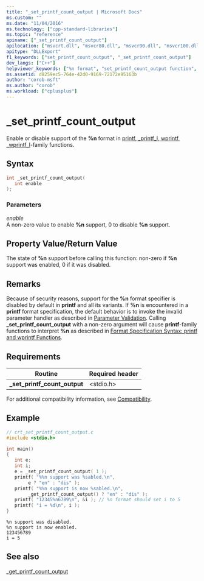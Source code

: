 ```yaml
---
title: "_set_printf_count_output | Microsoft Docs"
ms.custom: ""
ms.date: "11/04/2016"
ms.technology: ["cpp-standard-libraries"]
ms.topic: "reference"
apiname: ["_set_printf_count_output"]
apilocation: ["msvcrt.dll", "msvcr80.dll", "msvcr90.dll", "msvcr100.dll", "msvcr100_clr0400.dll", "msvcr110.dll", "msvcr110_clr0400.dll", "msvcr120.dll", "msvcr120_clr0400.dll", "ucrtbase.dll", "api-ms-win-crt-stdio-l1-1-0.dll"]
apitype: "DLLExport"
f1_keywords: ["set_printf_count_output", "_set_printf_count_output"]
dev_langs: ["C++"]
helpviewer_keywords: ["%n format", "set_printf_count_output function", "_set_printf_count_output function"]
ms.assetid: d8259ec5-764e-42d0-9169-72172e95163b
author: "corob-msft"
ms.author: "corob"
ms.workload: ["cplusplus"]
---
```

# _set_printf_count_output

Enable or disable support of the **%n** format in [printf, _printf_l, wprintf, _wprintf_l](printf-printf-l-wprintf-wprintf-l.md)-family functions.

## Syntax

```C
int _set_printf_count_output(
   int enable
);
```

### Parameters

*enable*<br/>
A non-zero value to enable **%n** support, 0 to disable **%n** support.

## Property Value/Return Value

The state of **%n** support before calling this function: non-zero if **%n** support was enabled, 0 if it was disabled.

## Remarks

Because of security reasons, support for the **%n** format specifier is disabled by default in **printf** and all its variants. If **%n** is encountered in a **printf** format specification, the default behavior is to invoke the invalid parameter handler as described in [Parameter Validation](../../c-runtime-library/parameter-validation.md). Calling **_set_printf_count_output** with a non-zero argument will cause **printf**-family functions to interpret **%n** as described in [Format Specification Syntax: printf and wprintf Functions](../../c-runtime-library/format-specification-syntax-printf-and-wprintf-functions.md).

## Requirements

|Routine|Required header|
|-------------|---------------------|
|**_set_printf_count_output**|\<stdio.h>|

For additional compatibility information, see [Compatibility](../../c-runtime-library/compatibility.md).

## Example

```C
// crt_set_printf_count_output.c
#include <stdio.h>

int main()
{
   int e;
   int i;
   e = _set_printf_count_output( 1 );
   printf( "%%n support was %sabled.\n",
        e ? "en" : "dis" );
   printf( "%%n support is now %sabled.\n",
        _get_printf_count_output() ? "en" : "dis" );
   printf( "12345%n6789\n", &i ); // %n format should set i to 5
   printf( "i = %d\n", i );
}
```

```Output
%n support was disabled.
%n support is now enabled.
123456789
i = 5
```

## See also

[_get_printf_count_output](get-printf-count-output.md)<br/>

